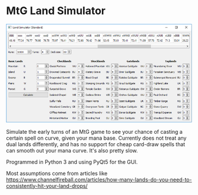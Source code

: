 # MtG  Land Simulator
![Interface image](https://github.com/ThorwegianWood/MtG-Land-Simulator/blob/master/landsimulator.PNG)

Simulate the early turns of an MtG game to see your chance of casting a certain spell on curve, given your mana base.
Currently does not treat any dual lands differently, and has no support for cheap card-draw spells that can smooth out your mana curve.
It's also pretty slow.

Programmed in Python 3 and using PyQt5 for the GUI.

Most assumptions come from articles like https://www.channelfireball.com/articles/how-many-lands-do-you-need-to-consistently-hit-your-land-drops/
